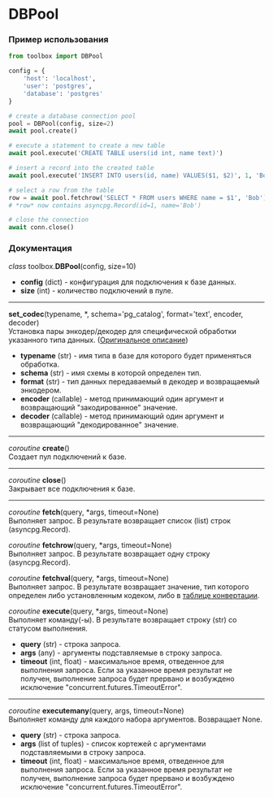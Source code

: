 # DBPool

### Пример использования

```python
from toolbox import DBPool

config = {
    'host': 'localhost',
    'user': 'postgres',
    'database': 'postgres'
}

# create a database connection pool
pool = DBPool(config, size=2)
await pool.create()

# execute a statement to create a new table
await pool.execute('CREATE TABLE users(id int, name text)')

# insert a record into the created table
await pool.execute('INSERT INTO users(id, name) VALUES($1, $2)', 1, 'Bob')

# select a row from the table
row = await pool.fetchrow('SELECT * FROM users WHERE name = $1', 'Bob')
# *row* now contains asyncpg.Record(id=1, name='Bob')

# close the connection
await conn.close()
```

### Документация

_class_ toolbox.**DBPool**(config, size=10)
* **config** (dict) - конфигурация для подключения к базе данных.
* **size** (int) - количество подключений в пуле.

---

**set_codec**(typename, *, schema='pg_catalog', format='text', encoder, decoder)  
Установка пары энкодер/декодер для специфической обработки указанного типа данных. ([Оригинальное описание](https://magicstack.github.io/asyncpg/current/api/index.html#asyncpg.connection.Connection.set_type_codec))
* **typename** (str) - имя типа в базе для которого будет применяться обработка.
* **schema** (str) - имя схемы в которой определен тип.
* **format** (str) - тип данных передаваемый в декодер и возвращаемый энкодером.
* **encoder** (callable) - метод принимающий один аргумент и возвращающий "закодированное" значение.
* **decoder** (callable) - метод принимающий один аргумент и возвращающий "декодированное" значение.

---

_coroutine_ **create**()  
Создает пул подключений к базе.

---

_coroutine_ **close**()  
Закрывает все подключения к базе.

---

_coroutine_ **fetch**(query, *args, timeout=None)  
Выполняет запрос. В результате возвращает список (list) строк (asyncpg.Record).

_coroutine_ **fetchrow**(query, *args, timeout=None)  
Выполняет запрос. В результате возвращает одну строку (asyncpg.Record).

_coroutine_ **fetchval**(query, *args, timeout=None)  
Выполняет запрос. В результате возвращает значение, тип которого определен либо установленным кодеком, либо в [таблице конвертации](https://magicstack.github.io/asyncpg/current/usage.html#type-conversion).

_coroutine_ **execute**(query, *args, timeout=None)  
Выполняет команду(-ы). В результате возвращает строку (str) со статусом выполнения.

* **query** (str) - строка запроса.
* **args** (any) - аргументы подставляемые в строку запроса.
* **timeout** (int, float) - максимальное время, отведенное для выполнения запроса. Если за указанное время результат не получен, выполнение запроса будет прервано и возбуждено исключение "concurrent.futures.TimeoutError".

---

_coroutine_ **executemany**(query, args, timeout=None)  
Выполняет команду для каждого набора аргументов. Возвращает None.
* **query** (str) - строка запроса.
* **args** (list of tuples) - список кортежей с аргументами подставляемыми в строку запроса.
* **timeout** (int, float) - максимальное время, отведенное для выполнения запроса. Если за указанное время результат не получен, выполнение запроса будет прервано и возбуждено исключение "concurrent.futures.TimeoutError".
